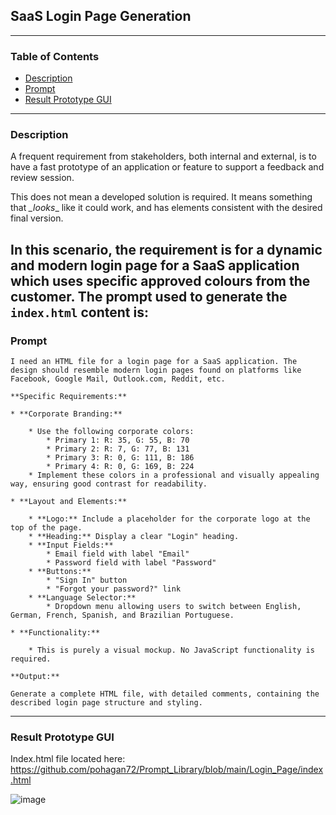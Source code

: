 ## SaaS Login Page Generation
--------------------

### Table of Contents
- [Description](#description)
- [Prompt](#prompt)
- [Result Prototype GUI](#result-prototype-gui)
--------------------

### Description
A frequent requirement from stakeholders, both internal and external, is to have a fast prototype of an application or feature to support a feedback and review session.

This does not mean a developed solution is required. It means something that *_looks*_ like it could work, and has elements consistent with the desired final version. 

In this scenario, the requirement is for a dynamic and modern login page for a SaaS application which uses specific approved colours from the customer. The prompt used to generate the `index.html` content is:
--------------------

### Prompt

```prompt
I need an HTML file for a login page for a SaaS application. The design should resemble modern login pages found on platforms like Facebook, Google Mail, Outlook.com, Reddit, etc.

**Specific Requirements:**

* **Corporate Branding:**

    * Use the following corporate colors:
        * Primary 1: R: 35, G: 55, B: 70
        * Primary 2: R: 7, G: 77, B: 131
        * Primary 3: R: 0, G: 111, B: 186
        * Primary 4: R: 0, G: 169, B: 224
    * Implement these colors in a professional and visually appealing way, ensuring good contrast for readability.

* **Layout and Elements:**

    * **Logo:** Include a placeholder for the corporate logo at the top of the page.
    * **Heading:** Display a clear "Login" heading.
    * **Input Fields:**
        * Email field with label "Email"
        * Password field with label "Password"
    * **Buttons:**
        * "Sign In" button
        * "Forgot your password?" link
    * **Language Selector:**
        * Dropdown menu allowing users to switch between English, German, French, Spanish, and Brazilian Portuguese.

* **Functionality:**

    * This is purely a visual mockup. No JavaScript functionality is required.

**Output:**

Generate a complete HTML file, with detailed comments, containing the described login page structure and styling.
```
--------------------
### Result Prototype GUI

Index.html file located here: https://github.com/pohagan72/Prompt_Library/blob/main/Login_Page/index.html 

![image](https://github.com/user-attachments/assets/45b86348-a720-4991-a1c8-c4f0f4daa9cf)
